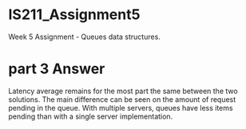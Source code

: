 # IS211_Assignment5
Week 5 Assignment - Queues data structures.

# part 3 Answer

Latency average remains for the most part the same between the two solutions. 
The main difference can be seen on the amount of request pending in the queue.
With multiple servers, queues have less items pending than with a single server implementation.
